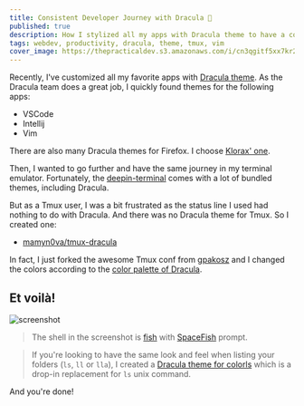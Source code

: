 ```yaml
---
title: Consistent Developer Journey with Dracula 🧛
published: true
description: How I stylized all my apps with Dracula theme to have a consistent developer journey
tags: webdev, productivity, dracula, theme, tmux, vim
cover_image: https://thepracticaldev.s3.amazonaws.com/i/cn3qgitf5xx7kr223adt.png
---
```


Recently, I've customized all my favorite apps with [Dracula theme](https://draculatheme.com). As the Dracula team does a great job, I quickly found themes for the following apps:
- VSCode
- Intellij
- Vim

There are also many Dracula themes for Firefox. I choose [Klorax' one](https://addons.mozilla.org/en-US/firefox/addon/klorax-dracula/).

Then, I wanted to go further and have the same journey in my terminal emulator. Fortunately, the [deepin-terminal](https://github.com/linuxdeepin/deepin-terminal) comes with a lot of bundled themes, including Dracula.

But as a Tmux user, I was a bit frustrated as the status line I used had nothing to do with Dracula. And there was no Dracula theme for Tmux. So I created one:

- [mamyn0va/tmux-dracula](https://github.com/mamyn0va/tmux-dracula)

In fact, I just forked the awesome Tmux conf from [gpakosz](https://github.com/gpakosz/.tmux) and I changed the colors according to the [color palette of Dracula](https://github.com/dracula/dracula-theme/#color-palette).

## Et voilà!

![screenshot](https://thepracticaldev.s3.amazonaws.com/i/cn3qgitf5xx7kr223adt.png)

> The shell in the screenshot is [fish](https://fishshell.com/) with [SpaceFish](https://github.com/matchai/spacefish) prompt.

> If you're looking to have the same look and feel when listing your folders (`ls`, `ll` or `lla`), I created a [Dracula theme for colorls](https://github.com/mamyn0va/dotfiles-home/blob/master/.config/colorls/dark_colors.yaml) which is a drop-in replacement for `ls` unix command.

And you're done!
